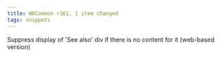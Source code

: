 ```yaml
---
title: WOCommon r361, 1 item changed
tags: snippets
---
```


Suppress display of 'See also' div if there is no content for it (web-based version)
